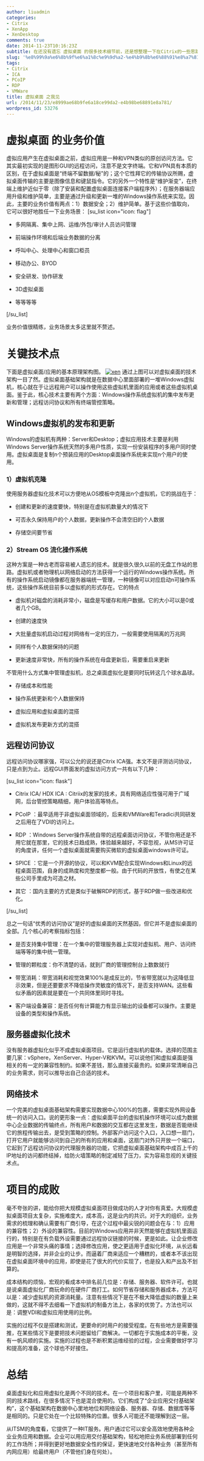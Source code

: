 ```yaml
---
author: liuadmin
categories:
- Citrix
- XenApp
- XenDesktop
comments: true
date: 2014-11-23T10:16:23Z
subtitle: 在还没有遗忘 虚拟桌面 的很多技术细节前，还是想整理一下在Citrix的一些思路。虚拟桌面是可以引起人们对云计算产生无限遐想的东西，在很多情况下可以说它就是云计算。以下从项目价值和关键技术点等几个方面回顾一下。
slug: '%e8%99%9a%e6%8b%9f%e6%a1%8c%e9%9d%a2-%e4%b9%8b%e6%88%91%e8%a7%81'
tags:
- Citrix
- ICA
- PCoIP
- RDP
- VMWare
title: 虚拟桌面 之我见
url: /2014/11/23/e8999ae68b9fe6a18ce99da2-e4b98be68891e8a781/
wordpress_id: 53276
---
```


# 虚拟桌面 的业务价值


虚拟应用产生在虚拟桌面之前，虚拟应用是一种和VPN类似的原创访问方法。它其实最初实现的是图形GUI的远程访问，注意不是文字终端。它和VPN具有本质的区别，在于虚拟桌面是“终端不留数据/秘”的；这个它性拜它的传输协议所赐，虚拟桌面传输的主要是图像信息和键鼠指令。它的另外一个特性是“维护渐变”，在终端上维护近似于零（除了安装和配置虚拟桌面连接客户端程序外）；在服务器端应用升级和维护简单，主要是通过升级和更新一堆的Windows操作系统来实现。因此，主要的业务价值有两点：1）数据安全；2）维护简单。基于这些价值取向，它可以很好地胜任一下业务场景：
[su_list icon="icon: flag"]



	
  * 多网隔离、集中上网、运维/外包/审计人员访问管理

	
  * 前端操作环境和后端业务数据的分离

	
  * 呼叫中心、处理中心和窗口柜员

	
  * 移动办公、BYOD

	
  * 安全研发、协作研发

	
  * 3D虚拟桌面

	
  * 等等等等


[/su_list]

业务价值很精练，业务场景太多这里就不赘述。


# 关键技术点


下面是虚拟桌面/应用的基本原理架构图。
[![xen](http://cdn1.martinliu.cn/wp-content/uploads/2014/11/xen-520x229.png)](http://cdn1.martinliu.cn/wp-content/uploads/2014/11/xen.png)
通过上图可以对虚拟桌面的技术架构一目了然。虚拟桌面基础架构就是在数据中心里面部署的一堆Windows虚拟机，核心就在于让远程用户可以操作使用这些虚拟机里面的应用或者这些虚拟机桌面。鉴于此，核心技术主要有两个方面：Windows操作系统虚拟机的集中发布更新和管理；远程访问协议和所有终端管控策略。


## Windows虚拟机的发布和更新


Windows的虚拟机有两种：Server和Desktop；虚拟应用技术主要是利用Windows Server操作系统天然的多用户性质，实现一份安装程序的多用户同时使用。虚拟桌面是复制n个预装应用的Desktop桌面操作系统来实现n个用户的使用。


### 1）虚拟机克隆


使用服务器虚拟化技术可以方便地从OS模板中克隆出n个虚拟机，它的挑战在于：



	
  * 创建和更新的速度要快，特别是在虚拟机数量大的情况下

	
  * 可否永久保持用户的个人数据，更新操作不会清空旧的个人数据

	
  * 存储空间要节省




### 2）Stream OS 流化操作系统


这种方案是一种古老而容易被人遗忘的技术。就是很久很久以前的无盘工作站的思路。虚拟机或者物理机以网络启动的方法获得一个运行的Windows操作系统。所有的操作系统启动镜像都在服务器端统一管理，一种镜像可以对应启动n可操作系统，这些操作系统目前多以虚拟机的形式存在。它的特点



	
  * 虚拟机对磁盘的消耗非常小，磁盘是写缓存和用户数据。它的大小可以是0或者几个GB。

	
  * 创建的速度快

	
  * 大批量虚拟机启动过程对网络有一定的压力，一般需要使用隔离的万兆网

	
  * 同样有个人数据保持的问题

	
  * 更新速度非常快，所有的操作系统在母盘更新后，需要重启来更新


不管用什么方式集中管理虚拟机，总之桌面虚拟化是要同时玩转这几个球水晶球。

	
  * 存储成本和性能

	
  * 操作系统更新和个人数据保持

	
  * 虚拟应用和虚拟桌面的混搭

	
  * 虚拟机发布更新方式的混搭




## 远程访问协议


远程访问协议哪家强，可以公允的说还是Citrix ICA强。本文不是评测访问协议，只是点到为止。远程GUI界面发的虚拟访问方式一共有以下几种：

[su_list icon="icon: flask"]



	
  * Citrix ICA/ HDX ICA : Citriix的发家的技术，具有网络适应性强可用于广域网，后台管控策略精细，用户体验高等特点。

	
  * PCoIP ：最早适用于非虚拟桌面领域的，后来和VMWare和Teradici共同研发之后用在了VDI的访问上。

	
  * RDP ：Windows Server操作系统自带的远程桌面访问协议，不管你用还是不用它就在那里，它的技术日趋成熟，体验越来越好，不容忽视，从MS许可证的角度讲，任何一个虚拟桌面就需要购买微软的虚拟桌面windows许可证。

	
  * SPICE ：它是一个开源的协议，可以和KVM配合实现Windows和Linux的远程桌面范围，自身的成熟度和完整度都一般。由于代码的开放性，有使之在某些公司手里成为可造之材。

	
  * 其它 ：国内主要的方式是类似于破解RDP的形式，基于RDP做一些改进和优化。


[/su_list]

总之一句话“优秀的访问协议”是好的虚拟桌面的天然基因，但它并不是虚拟桌面的全部。几个核心的考察指标包括：

	
  * 是否支持集中管理：在一个集中的管理服务器上实现对虚拟机、用户、访问终端等等的集中统一管理。

	
  * 管理的颗粒度：你不清楚的话，就到厂商的管理控制台上数数就行

	
  * 带宽消耗：带宽消耗和视觉效果100%是成反比的，节省带宽就以为这降低显示效果，但是还要要求不降低操作灵敏度的情况下，是否支持WAN。这些看似矛盾的因素就是要在一个共同体里同时寻找。

	
  * 客户端设备兼容：是否任何有计算能力有显示输出的设备都可以操作。主要是设备的类型和操作系统。




## 服务器虚拟化技术


没有服务器虚拟化似乎不成虚拟桌面项目。它是运行虚拟机的载体。选择的范围主要几家：vSphere，XenServer、Hyper-V和KVM。可以说他们和虚拟桌面是强相关的有一定的兼容性制约。如果不差钱，那么直接买最贵的。如果非常清晰自己的业务需求，则可以推导出自己合适的技术。


## 网络技术


一个完美的虚拟桌面基础架构需要实现数据中心100%的包裹，需要实现外网设备统一的访问入口。说的更形象一点：虚拟桌面平台的虚拟机操作环境可以成为数据中心企业数据的传输终点，所有用户和数据的交互都在这里发生，数据是否能继续它的旅程传输出去，是受到策略的控制。外部客户访问这个入口，入口想一扇门，打开它用户就能够访问到自己的所有的应用和桌面，这扇门对外只开放一个端口，它起到了远程访问协议的代理服务器的功能，它把虚拟桌面基础架构中成百上千的IP地址的访问都终结掉，给防火墙策略的制定减轻了压力，实为容易忽视的关键技术点。


# 项目的成败


毫不夸张的讲，能给你把大规模虚拟桌面项目做成功的人才对你有真爱。大规模虚拟桌面项目太复杂，实施难度大，成本高，这是业内的共识。对于大的组织，业务需求的梳理和确认需要有厂商引导，在这个过程中最尖锐的问题会在与：1）应用的兼容性；2）外设的兼容性。目前的Windows应用并非天然能够在虚拟机里面运行的，特别是在有负载外设需要通过远程协议链接的时候，更是如此。让企业修改应用是一个非常头痛的事情；选择修改应用，使之更适用于虚拟化环境，从长远看是明智的选择，并非企业的让步。而逼着厂商来适应一个糟糕的，或者本不该出现在虚拟桌面环境中的应用，即使是花了很大的代价实现了，也是投入和产出及不划算的。

成本结构的烦恼，宏观的看成本中排名前几位是：存储、服务器、软件许可。也就是说桌面虚拟化厂商玩命的在硬件厂商打工。如何节省存储和服务器成本，方法可以是：减少虚拟机的资源消耗量。注意有些情况下是在不极大降低虚拟的数量上来做的，这就不得不去细看一下虚拟机的制备方法上，各家的优势了。方法也可以是：调整VDI和虚拟应用使用的比例。

实施的过程不仅是搭建和测试，更要命的时用户的接受程度。在有些地方是需要强推，在某些情况下是要把技术问题留给厂商解决。一切都在于实施成本的平衡，没有一帆风顺的实施。实施的过程也是不断积累运维经验的过程，企业需要做好学习和提高的准备，这个球也不好接住。


# 总结


桌面虚拟化和应用虚拟化是两个不同的技术。在一个项目和客户里，可能是两种不同的技术路线，在很多情况下也是混合使用的。它们构成了“企业应用交付基础架构”，这个基础架构在数据中心里地地位和网络设备、服务器、存储、数据库等等是相同的。只是它处在一个比较特殊的位置。很多人可能还不能理解到这一层。

从ITSM的角度看，它提供了一种IT服务。用户通过它可以安全高效地使用各种企业业务应用和数据。企业可以用应用交付基础架构，轻松地把业务系统部署到任何的工作场所；并得到更好地数据安全性的保证，更快速地交付各种业务（甚至所有内网应用）给最终用户（不管他们身在何处）。
